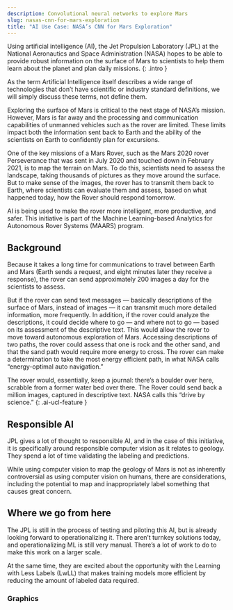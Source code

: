 ```yaml
---
description: Convolutional neural networks to explore Mars
slug: nasas-cnn-for-mars-exploration
title: "AI Use Case: NASA’s CNN for Mars Exploration"
---
```

Using artificial intelligence (AI), the Jet Propulsion Laboratory (JPL) at the National Aeronautics and Space Administration (NASA) hopes to be able to provide robust information on the surface of Mars to scientists to help them learn about the planet and plan daily missions.
{: .intro }

As the term Artificial Intelligence itself describes a wide range of technologies that don’t have  scientific or industry standard definitions, we will simply discuss these terms, not define them.

Exploring the surface of Mars is critical to the next stage of NASA’s mission. However, Mars is far away and the processing and communication capabilities of unmanned vehicles such as the rover are limited. These limits impact both the information sent back to Earth and the ability of the scientists on Earth to confidently plan for excursions.

One of the key missions of a Mars Rover, such as the Mars 2020 rover Perseverance that was sent in July 2020 and touched down in February 2021, is to map the terrain on Mars. To do this, scientists need to assess the landscape, taking thousands of pictures as they move around the surface. But to make sense of the images, the rover has to transmit them back to Earth, where scientists can evaluate them and assess, based on what happened today, how the Rover should respond tomorrow.

AI is being used to make the rover more intelligent, more productive, and safer. This initiative is part of the Machine Learning-based Analytics for Autonomous Rover Systems (MAARS) program.

## Background
Because it takes a long time for communications to travel between Earth and Mars (Earth sends a request, and eight minutes later they receive a response), the rover can send approximately 200 images a day for the scientists to assess.

But if the rover can send text messages — basically descriptions of the surface of Mars, instead of images — it can transmit much more detailed information, more frequently. In addition, if the rover could analyze the descriptions, it could decide where to go — and where not to go — based on its assessment of the descriptive text. This would allow the rover to move toward autonomous exploration of Mars. Accessing descriptions of two paths, the rover could assess that one is rock and the other sand, and that the sand path would require more energy to cross. The rover can make a determination to take the most energy efficient path, in what NASA calls “energy-optimal auto navigation.”

The rover would, essentially, keep a journal: there’s a boulder over here, scrabble from a former water bed over there. The Rover could send back a million images, captured in descriptive text. NASA calls this “drive by science.”
{: .ai-ucl-feature }

## Responsible AI
JPL gives a lot of thought to responsible AI, and in the case of this initiative, it is specifically around responsible computer vision as it relates to geology. They spend a lot of time validating the labeling and predictions. 

While using computer vision to map the geology of Mars is not as inherently controversial as using computer vision on humans, there are considerations, including the potential to map and inappropriately label something that causes great concern. 

## Where we go from here
The JPL is still in the process of testing and piloting this AI, but is already looking forward to operationalizing it. There aren’t turnkey solutions today, and operationalizing ML is still very manual. There’s a lot of work to do to make this work on a larger scale. 

At the same time, they are excited about the opportunity with the Learning with Less Labels (LwLL) that makes training models more efficient by reducing the amount of labeled data required.

### Graphics







